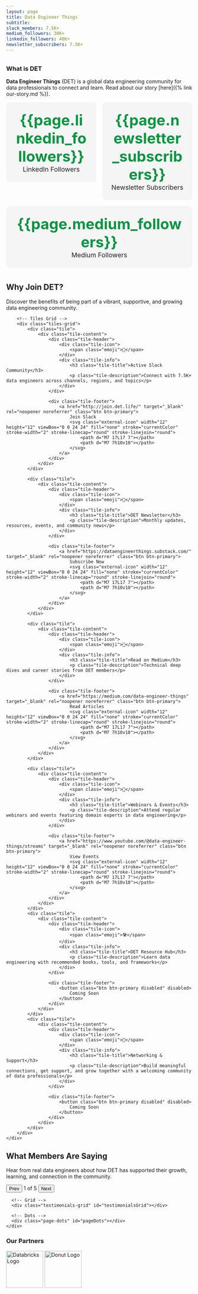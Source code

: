 ```yaml
---
layout: page
title: Data Engineer Things
subtitle: 
slack_members: 7.5K+
medium_followers: 30K+
linkedin_followers: 40K+
newsletter_subscribers: 7.5K+
---
```


<script>window.BASE_URL = "{{ '' | absolute_url }}";</script>
<link rel="stylesheet" href="{{ '/assets/css/det-join-section.css' | absolute_url }}">
<script src="{{ '/assets/js/det-join-section.js' | absolute_url }}" defer></script>

<h2 style="font-size:1.3rem; color:#003366; font-weight:400; margin-top:0; margin-bottom:2rem;">
  <span id="typewriter-subtitle"></span>
</h2>

<script>
document.addEventListener("DOMContentLoaded", function() {
  const text = "Created & curated by Data Engineers... For Data Engineers...";
  const el = document.getElementById("typewriter-subtitle");
  let i = 0;
  function type() {
    if (i <= text.length) {
      el.textContent = text.slice(0, i);
      i++;
      setTimeout(type, 20); // Faster typing speed
    }
  }
  type();
});
</script>

### What is DET

**Data Engineer Things** (DET) is a global data engineering community for data professionals to connect and learn. Read about our story [here]({% link our-story.md %}).

<div style="display: flex; gap: 1rem; flex-wrap: wrap; margin-bottom: 1.5rem;">
  <a href="https://www.linkedin.com/company/data-engineer-things/" target="_blank" style="flex: 1; min-width: 180px; text-decoration: none;">
    <div style="background: #f5f5f5; border-radius: 10px; padding: 1.5rem; text-align: center;">
      <div style="font-size: 2.5rem; font-weight: bold; color: rgb(10, 149, 65);">{{page.linkedin_followers}}</div>
      <div style="font-size: 1.1rem; color: #222;">LinkedIn Followers</div>
    </div>
  </a>
  <a href="https://dataengineerthings.substack.com" target="_blank" style="flex: 1; min-width: 180px; text-decoration: none;">
    <div style="background: #f5f5f5; border-radius: 10px; padding: 1.5rem; text-align: center;">
      <div style="font-size: 2.5rem; font-weight: bold; color:rgb(10, 149, 65);">{{page.newsletter_subscribers}}</div>
      <div style="font-size: 1.1rem; color: #222;">Newsletter Subscribers</div>
    </div>
  </a>
  <a href="https://medium.com/data-engineer-things" target="_blank" style="flex: 1; min-width: 180px; text-decoration: none;">
    <div style="background: #f5f5f5; border-radius: 10px; padding: 1.5rem; text-align: center;">
      <div style="font-size: 2.5rem; font-weight: bold; color:rgb(10, 149, 65);">{{page.medium_followers}}</div>
      <div style="font-size: 1.1rem; color: #222;">Medium Followers</div>
    </div>
  </a>
</div>

<div style="margin-bottom: 2.5rem;"></div>

  <!-- Why Join DET Section -->
  <section class="why-join-section">
      <div class="container">
          <!-- Header -->
          <div class="section-header">
              <h2 class="section-title">Why Join DET?</h2>
              <p class="section-description">
                  Discover the benefits of being part of a vibrant, supportive, and growing data engineering community.
              </p>
          </div>

        <!-- Tiles Grid -->
        <div class="tiles-grid">
            <div class="tile">
                <div class="tile-content">
                    <div class="tile-header">
                        <div class="tile-icon">
                            <span class="emoji">💬</span>
                        </div>
                        <div class="tile-info">
                            <h3 class="tile-title">Active Slack Community</h3>
                            <p class="tile-description">Connect with 7.5K+ data engineers across channels, regions, and topics</p>
                        </div>
                    </div>
                    
                    <div class="tile-footer">
                        <a href="http://join.det.life/" target="_blank" rel="noopener noreferrer" class="btn btn-primary">
                            Join Slack
                            <svg class="external-icon" width="12" height="12" viewBox="0 0 24 24" fill="none" stroke="currentColor" stroke-width="2" stroke-linecap="round" stroke-linejoin="round">
                                <path d="M7 17L17 7"></path>
                                <path d="M7 7h10v10"></path>
                            </svg>
                        </a>
                    </div>
                </div>
            </div>

            <div class="tile">
                <div class="tile-content">
                    <div class="tile-header">
                        <div class="tile-icon">
                            <span class="emoji">📧</span>
                        </div>
                        <div class="tile-info">
                            <h3 class="tile-title">DET Newsletter</h3>
                            <p class="tile-description">Monthly updates, resources, events, and community news</p>
                        </div>
                    </div>
                    
                    <div class="tile-footer">
                        <a href="https://dataengineerthings.substack.com/" target="_blank" rel="noopener noreferrer" class="btn btn-primary">
                            Subscribe Now
                            <svg class="external-icon" width="12" height="12" viewBox="0 0 24 24" fill="none" stroke="currentColor" stroke-width="2" stroke-linecap="round" stroke-linejoin="round">
                                <path d="M7 17L17 7"></path>
                                <path d="M7 7h10v10"></path>
                            </svg>
                        </a>
                    </div>
                </div>
            </div>

            <div class="tile">
                <div class="tile-content">
                    <div class="tile-header">
                        <div class="tile-icon">
                            <span class="emoji">📖</span>
                        </div>
                        <div class="tile-info">
                            <h3 class="tile-title">Read on Medium</h3>
                            <p class="tile-description">Technical deep dives and career stories from DET members</p>
                        </div>
                    </div>
                    
                    <div class="tile-footer">
                        <a href="https://medium.com/data-engineer-things" target="_blank" rel="noopener noreferrer" class="btn btn-primary">
                            Read Articles
                            <svg class="external-icon" width="12" height="12" viewBox="0 0 24 24" fill="none" stroke="currentColor" stroke-width="2" stroke-linecap="round" stroke-linejoin="round">
                                <path d="M7 17L17 7"></path>
                                <path d="M7 7h10v10"></path>
                            </svg>
                        </a>
                    </div>
                </div>
            </div>

            <div class="tile">
                <div class="tile-content">
                    <div class="tile-header">
                        <div class="tile-icon">
                            <span class="emoji">📅</span>
                        </div>
                        <div class="tile-info">
                            <h3 class="tile-title">Webinars & Events</h3>
                            <p class="tile-description">Attend regular webinars and events featuring domain experts in data engineering</p>
                        </div>
                    </div>
                    
                    <div class="tile-footer">
                        <a href="https://www.youtube.com/@data-engineer-things/streams" target="_blank" rel="noopener noreferrer" class="btn btn-primary">
                            View Events
                            <svg class="external-icon" width="12" height="12" viewBox="0 0 24 24" fill="none" stroke="currentColor" stroke-width="2" stroke-linecap="round" stroke-linejoin="round">
                                <path d="M7 17L17 7"></path>
                                <path d="M7 7h10v10"></path>
                            </svg>
                        </a>
                    </div>
                </div>
            </div>
            <div class="tile">
                <div class="tile-content">
                    <div class="tile-header">
                        <div class="tile-icon">
                            <span class="emoji">🛠️</span>
                        </div>
                        <div class="tile-info">
                            <h3 class="tile-title">DET Resource Hub</h3>
                            <p class="tile-description">Learn data engineering with recommended books, tools, and frameworks</p>
                        </div>
                    </div>
                    
                    <div class="tile-footer">
                        <button class="btn btn-primary disabled" disabled>
                            Coming Soon
                        </button>
                    </div>
                </div>
            </div>
            <div class="tile">
                <div class="tile-content">
                    <div class="tile-header">
                        <div class="tile-icon">
                            <span class="emoji">🤝</span>
                        </div>
                        <div class="tile-info">
                            <h3 class="tile-title">Networking & Support</h3>
                            <p class="tile-description">Build meaningful connections, get support, and grow together with a welcoming community of data professionals</p>
                        </div>
                    </div>
                    
                    <div class="tile-footer">
                        <button class="btn btn-primary disabled" disabled>
                            Coming Soon
                        </button>
                    </div>
                </div>
            </div>
        </div>
    </div>
  </section>

  <!-- What Members Are Saying Section -->
  <section class="testimonials-section">
    <div class="container">
      <!-- Section Header -->
      <div class="section-header">
          <h2 class="section-title">What Members Are Saying</h2>
          <p class="section-description">
              Hear from real data engineers about how DET has supported their growth, learning, and connection in the community.
          </p>
      </div>
      <!-- Controls -->
      <div class="testimonial-controls">
        <button class="control-btn" id="prevBtn">Prev</button>
        <span class="page-indicator" id="pageIndicator">1 of 5</span>
        <button class="control-btn" id="nextBtn">Next</button>
      </div>

      <!-- Grid -->
      <div class="testimonials-grid" id="testimonialsGrid"></div>

      <!-- Dots -->
      <div class="page-dots" id="pageDots"></div>
    </div>
  </section>


### Our Partners

<a href="https://www.databricks.com"><img src="{{ '/assets/img/logo/databricks-logo.png' | absolute_url }}" alt="Databricks Logo" height="100"></a>
<a href="http://donut.com/"><img src="{{ '/assets/img/logo/donut-logo.png' | absolute_url }}" alt="Donut Logo" height="100"></a>
